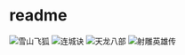 # readme

![雪山飞狐](http://www.jinyongwang.com/public/uploads/2015-07-28/55b74e60a2f60_135_193.jpg)
![连城诀](http://www.jinyongwang.com/public/uploads/2015-07-28/55b74f3eca494_135_193.jpg)
![天龙八部](http://www.jinyongwang.com/public/uploads/2015-07-28/55b74f3eca494_135_193.jpg)
![射雕英雄传](http://www.jinyongwang.com/public/uploads/2015-07-28/55b74f6d745d6_135_193.jpg)
